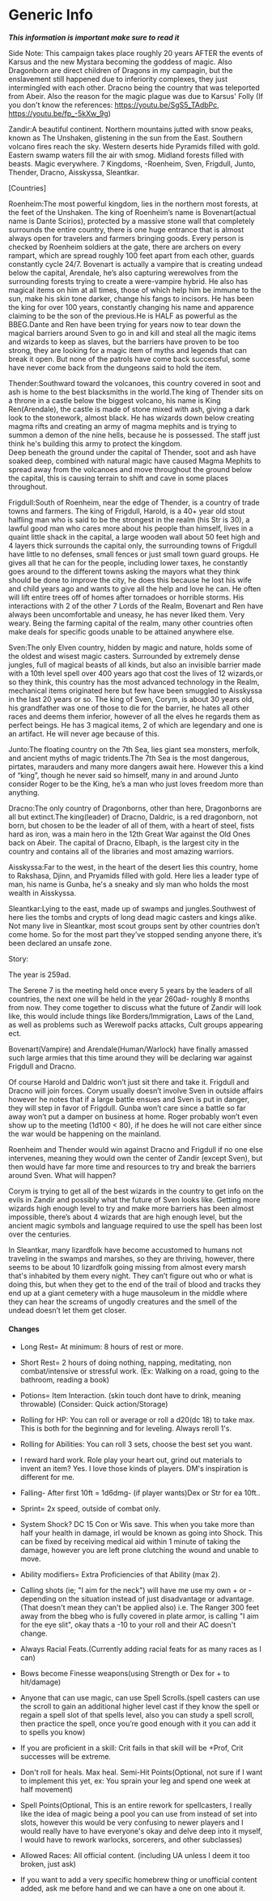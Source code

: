 # Generic Info
**_This information is important make sure to read it_**

Side Note: This campaign takes place roughly 20 years AFTER the events of Karsus and the new Mystara becoming the goddess of magic. Also Dragonborn are direct children of Dragons in my campagin, but the enslavement still happened due to inferiority complexes, they just intermingled with each other. Dracno being the country that was teleported from Abeir. Also the reason for the magic plague was due to Karsus' Folly (If you don't know the references: https://youtu.be/SgS5_TAdbPc, https://youtu.be/fp_-5kXw_9g)    

Zandir:A beautiful continent. Northern mountains jutted with snow peaks, known as The Unshaken, glistening in the sun from the East. Southern volcano fires reach the sky. Western deserts hide Pyramids filled with gold. Eastern swamp waters fill the air with smog. Midland forests filled with beasts. Magic everywhere. 7 Kingdoms, -Roenheim, Sven, Frigdull, Junto, Thender, Dracno, Aisskyssa, Sleantkar.    

[Countries]
   
Roenheim:The most powerful kingdom, lies in the northern most forests, at the feet of the Unshaken. The king of Roenheim’s name is Bovenart(actual name is Dante Scirios), protected by a massive stone wall that completely surrounds the entire country, there is one huge entrance that is almost always open for travelers and farmers bringing goods. Every person is checked by Roenheim soldiers at the gate, there are archers on every rampart, which are spread roughly 100 feet apart from each other, guards constantly cycle 24/7. Bovenart is actually a vampire that is creating undead below the capital, Arendale, he’s also capturing werewolves from the surrounding forests trying to create a were-vampire hybrid. He also has magical items on him at all times, those of which help him be immune to the sun, make his skin tone darker, change his fangs to incisors. He has been the king for over 100 years, constantly changing his name and apparence claiming to be the son of the previous.He is HALF as powerful as the BBEG.Dante and Ren have been trying for years now to tear down the magical barriers around Sven to go in and kill and steal all the magic items and wizards to keep as slaves, but the barriers have proven to be too strong, they are looking for a magic item of myths and legends that can break it open. But none of the patrols have come back successful, some have never come back from the dungeons said to hold the item.    

Thender:Southward toward the volcanoes, this country covered in soot and ash is home to the best blacksmiths in the world.The king of Thender sits on a throne in a castle below the biggest volcano, his name is King Ren(Arendale), the castle is made of stone mixed with ash, giving a dark look to the stonework, almost black. He has wizards down below creating magma rifts and creating an army of magma mephits and is trying to summon a demon of the nine hells, because he is possessed. The staff just think he's building this army to protect the kingdom.   
Deep beneath the ground  under the capital of Thender, soot and ash have soaked deep, combined with natural magic have caused Magma Mephits to spread away from the volcanoes and move throughout the ground below the capital, this is causing terrain to shift and cave in some places throughout.   

Frigdull:South of Roenheim, near the edge of  Thender, is a country of trade towns and farmers. The king of Frigdull, Harold, is a 40+ year old stout halfling man who is said to be the strongest in the realm (his Str is 30), a lawful good man who cares more about his people than himself, lives in a quaint little shack in the capital, a large wooden wall about 50 feet high and 4 layers thick surrounds the capital only, the surrounding towns of Frigdull have little to no defenses, small fences or just small town guard groups. He gives all that he can for the people, including lower taxes, he constantly goes around to the different towns asking the mayors what they think should be done to improve the city, he does this because he lost his wife and child years ago and wants to give all the help and love he can. He often will lift entire trees off of homes after tornadoes or horrible storms. His interactions with 2 of the other 7 Lords of the Realm, Bovenart and Ren have always been uncomfortable and uneasy, he has never liked them. Very weary. Being the farming capital of the realm, many other countries often make deals for specific goods unable to be attained anywhere else.   

Sven:The only Elven country, hidden by magic and nature, holds some of the oldest and wisest magic casters. Surrounded by extremely dense jungles, full of magical beasts of all kinds, but also an invisible barrier made with a 10th level spell over 400 years ago that cost the lives of 12 wizards,or so they think, this country has the most advanced technology in the Realm, mechanical items originated here but few have been smuggled to Aisskyssa in the last 20 years or so. The king of Sven, Corym, is about 30 years old, his grandfather was one of those to die for the barrier, he hates all other races and deems them inferior, however of all the elves he regards them as perfect beings. He has 3 magical items, 2 of which are legendary and one is an artifact. He will never age because of this.    
    
Junto:The floating country on the 7th Sea, lies giant sea monsters, merfolk, and ancient myths of magic tridents.The 7th Sea is the most dangerous, pirtates, marauders and many more dangers await here. However this a kind of “king”, though he never said so himself, many in and around Junto consider Roger to be the King, he’s a man who just loves freedom more than anything.    

Dracno:The only country of Dragonborns, other than here, Dragonborns are all but extinct.The king(leader) of Dracno, Daldric, is a red dragonborn, not born, but chosen to be the leader of all of them, with a heart of steel, fists hard as iron, was a main hero in the 12th Great War against the Old Ones back on Abeir. The capital of Dracno, Elbaph, is the largest city in the country and contains all of the libraries and most amazing warriors.   

Aisskyssa:Far to the west, in the heart of the desert lies this country, home to Rakshasa, Djinn, and  Pryamids filled with gold. Here lies a leader type of man, his name is Gunba, he's a sneaky and sly man who holds the most wealth in Aisskyssa.   

Sleantkar:Lying to the east, made up of swamps and jungles.Southwest of here lies the tombs and crypts of long dead magic casters and kings alike. Not many live in Sleantkar, most scout groups sent by other countries don’t come home. So for the most part they’ve stopped sending anyone there, it’s been declared an unsafe zone.   


Story:   

The year is 259ad.  

The Serene 7 is the meeting held once every 5 years by the leaders of all countries, the next one will be held in the year 260ad- roughly 8 months from now. They come together to discuss what the future of Zandir will look like, this would include things like Borders/Immigration, Laws of the Land, as well as problems such as Werewolf packs attacks, Cult groups appearing ect.    

Bovenart(Vampire) and Arendale(Human/Warlock) have finally amassed such large armies that this time around they will be declaring war against Frigdull and Dracno.  

Of course Harold and Daldric won’t just sit there and take it. Frigdull and Dracno will join forces. Corym usually doesn’t involve Sven in outside affairs however he notes that if a large battle ensues and Sven is put in danger, they will step in favor of Frigdull. Gunba won’t care since a battle so far away won’t put a damper on business at home. Roger probably won’t even show up to the meeting (1d100 < 80), if he does he will not care either since the war would be happening on the mainland.   

Roenheim and Thender would win against Dracno and Frigdull if no one else intervenes, meaning they would own the center of Zandir (except Sven), but then would have far more time and resources to try and break the barriers around Sven. What will happen?    

Corym is trying to get all of the best wizards in the country to get info on the evils in Zandir and possibly what the future of Sven looks like. Getting more wizards high enough level to try and make more barriers has been almost impossible, there’s about 4 wizards that are high enough level, but the ancient magic symbols and language required to use the spell has been lost over the centuries.   

In Sleantkar, many lizardfolk have become accustomed to humans not traveling in the swamps and marshes, so they are thriving, however, there seems to be about 10 lizardfolk going missing from almost every marsh that's inhabited by them every night. They can’t figure out who or what is doing this, but when they get to the end of the trail of blood and tracks they end up at a giant cemetery with a huge mausoleum in the middle where they can hear the screams of ungodly creatures and the smell of the undead doesn’t let them get closer.   

#### Changes
* Long Rest= At minimum: 8 hours of rest or more. 

* Short Rest= 2 hours of doing nothing, napping, meditating, non combat/intensive or stressful work. (Ex: Walking on a road, going to the bathroom, reading a book)

* Potions= Item Interaction. (skin touch dont have to drink, meaning throwable)
(Consider: Quick action/Storage)

* Rolling for HP: You can roll or average or roll a d20(dc 18) to take max. This is both for the beginning and for leveling. Always reroll 1's.

* Rolling for Abilities: You can roll 3 sets, 
choose the best set you want.

* I reward hard work. Role play your heart out, grind out materials to invent an item? Yes. I love those kinds of players. DM's inspiration is different for me.

* Falling- After first 10ft = 1d6dmg- (if player wants)Dex or Str for ea 10ft..

* Sprint= 2x speed, outside of combat only.

* System Shock? DC 15 Con or Wis save. This when you take more than half your health in damage, irl would be known as going into Shock. This can be fixed by receiving medical aid within 1 minute of taking the damage, however you are left prone clutching the wound and unable to move.

* Ability modifiers= Extra Proficiencies of that Ability (max 2).

* Calling shots (ie; "I aim for the neck") will have me use my own + or - depending on the situation instead of just disadvantage or advantage. (That doesn't mean they can't be applied also) i.e. The Ranger 300 feet away from the bbeg who is fully covered in plate armor, is calling "I aim for the eye slit", okay thats a -10 to your roll and their AC doesn't change. 

* Always Racial Feats.(Currently adding racial feats for as many races as I can)

* Bows become Finesse weapons(using Strength or Dex for + to hit/damage)

* Anyone that can use magic, can use Spell Scrolls.(spell casters can use the scroll to gain an additional higher level cast if they know the spell or regain a spell slot of that spells level, also you can study a spell scroll, then practice the spell, once you’re good enough with it you can add it to spells you know)

* If you are proficient in a skill: Crit fails in that skill will  be +Prof, Crit successes will be extreme.

* Don't roll for heals. Max heal.
Semi-Hit Points(Optional, not sure if I want to implement this yet, ex: You sprain your leg and spend one week at half movement)

* Spell Points(Optional, This is an entire rework for spellcasters, I really like the idea of magic being a pool you can use from instead of set into slots, however this would be very confusing to newer players and I would really have to have everyone's okay and delve deep into it myself, I would have to rework warlocks, sorcerers, and other subclasses)

* Allowed Races: All official content. (including UA unless I deem it too broken, just ask)

* If you want to add a very specific homebrew thing or unofficial content added, ask me before hand and we can have a one on one about it.

